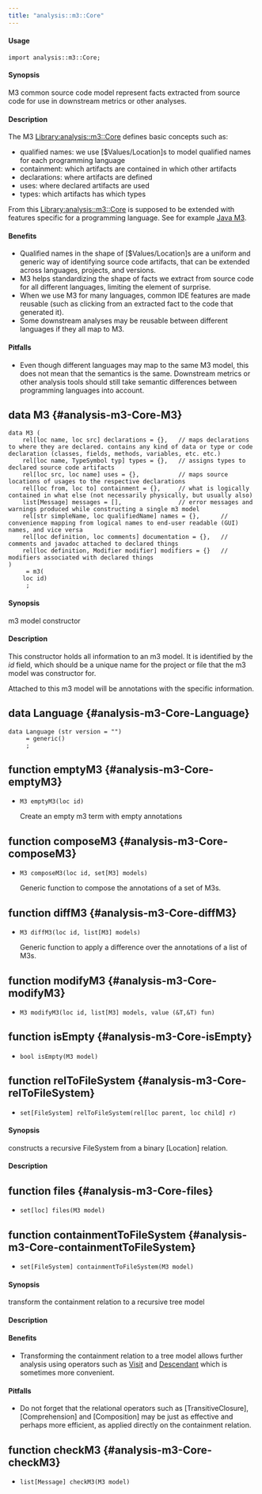 ```yaml
---
title: "analysis::m3::Core"
---
```


#### Usage

`import analysis::m3::Core;`


#### Synopsis

M3 common source code model represent facts extracted from source code for use in downstream metrics or other analyses.

#### Description

The M3 [Library:analysis::m3::Core](/docs/Library/analysis/m3/Core) defines basic concepts such as:

*  qualified names: we use [$Values/Location]s to model qualified names for each programming language
*  containment: which artifacts are contained in which other artifacts
*  declarations: where artifacts are defined
*  uses: where declared artifacts are used
*  types: which artifacts has which types

From this [Library:analysis::m3::Core](/docs/Library/analysis/m3/Core) is supposed to be extended with features specific for a programming language. See for example [Java M3](/docs/Library/lang/java/m3/Core).

#### Benefits

*  Qualified names in the shape of [$Values/Location]s are a uniform and generic way of identifying source code artifacts, that can be extended across languages, projects, and versions.
*  M3 helps standardizing the shape of facts we extract from source code for all different languages, limiting the element of surprise.
*  When we use M3 for many languages, common IDE features are made reusable (such as clicking from an extracted fact to the code that generated it).
*  Some downstream analyses may be reusable between different languages if they all map to M3.

#### Pitfalls

*  Even though different languages may map to the same M3 model, this does not mean that the semantics is the same. Downstream
metrics or other analysis tools should still take semantic differences between programming languages into account.


## data M3 {#analysis-m3-Core-M3}

```rascal
data M3 (
	rel[loc name, loc src] declarations = {},	// maps declarations to where they are declared. contains any kind of data or type or code declaration (classes, fields, methods, variables, etc. etc.)
	rel[loc name, TypeSymbol typ] types = {},	// assigns types to declared source code artifacts
	rel[loc src, loc name] uses = {},			// maps source locations of usages to the respective declarations
	rel[loc from, loc to] containment = {},		// what is logically contained in what else (not necessarily physically, but usually also)
	list[Message] messages = [],				// error messages and warnings produced while constructing a single m3 model
	rel[str simpleName, loc qualifiedName] names = {},		// convenience mapping from logical names to end-user readable (GUI) names, and vice versa
	rel[loc definition, loc comments] documentation = {},	// comments and javadoc attached to declared things
	rel[loc definition, Modifier modifier] modifiers = {}	// modifiers associated with declared things
) 
     = m3(
	loc id)
     ;
```


#### Synopsis

m3 model constructor

#### Description

This constructor holds all information to an m3 model. It is identified by the _id_ field,
which should be a unique name for the project or file that the m3 model was constructor for.

Attached to this m3 model will be annotations with the specific information.

## data Language {#analysis-m3-Core-Language}

```rascal
data Language (str version = "") 
     = generic()
     ;
```

## function emptyM3 {#analysis-m3-Core-emptyM3}

* ``M3 emptyM3(loc id)``


	Create an empty m3 term with empty annotations

## function composeM3 {#analysis-m3-Core-composeM3}

* ``M3 composeM3(loc id, set[M3] models)``


	Generic function to compose the annotations of a set of M3s.

## function diffM3 {#analysis-m3-Core-diffM3}

* ``M3 diffM3(loc id, list[M3] models)``


	Generic function to apply a difference over the annotations of a list of M3s.

## function modifyM3 {#analysis-m3-Core-modifyM3}

* ``M3 modifyM3(loc id, list[M3] models, value (&T,&T) fun)``

## function isEmpty {#analysis-m3-Core-isEmpty}

* ``bool isEmpty(M3 model)``

## function relToFileSystem {#analysis-m3-Core-relToFileSystem}

* ``set[FileSystem] relToFileSystem(rel[loc parent, loc child] r)``


#### Synopsis

constructs a recursive FileSystem from a binary [Location] relation.

#### Description

## function files {#analysis-m3-Core-files}

* ``set[loc] files(M3 model)``

## function containmentToFileSystem {#analysis-m3-Core-containmentToFileSystem}

* ``set[FileSystem] containmentToFileSystem(M3 model)``


#### Synopsis

transform the containment relation to a recursive tree model

#### Description

#### Benefits

*  Transforming the containment relation to a tree model allows further analysis using operators
such as [Visit](/docs/Rascal/Statements/Visit) and [Descendant](/docs/Rascal/Patterns/Descendant) which is sometimes more convenient.

#### Pitfalls

*  Do not forget that the relational operators such as [TransitiveClosure], [Comprehension] and [Composition] may be just
as effective and perhaps more efficient, as applied directly on the containment relation. 

## function checkM3 {#analysis-m3-Core-checkM3}

* ``list[Message] checkM3(M3 model)``

